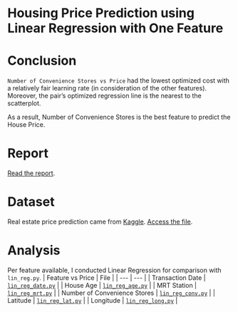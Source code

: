 # Housing Price Prediction using Linear Regression with One Feature
# Conclusion
```Number of Convenience Stores vs Price``` had the lowest optimized cost with a relatively fair learning rate (in consideration of the other features). Moreover, the pair’s optimized regression line is the nearest to the scatterplot.

As a result, Number of Convenience Stores is the best feature to predict the House Price.

# Report
[Read the report](/projects/housing-price-prediction/Report%20-%20Housing%20Price%20Prediction.pdf).

# Dataset
Real estate price prediction came from [Kaggle](https://www.kaggle.com/datasets/quantbruce/real-estate-price-prediction). [Access the file](/projects/housing-price-prediction/realestate.csv).

# Analysis
Per feature available, I conducted Linear Regression for comparison with ```lin_reg.py```.
| Feature vs Price | File |
| --- | --- |
| Transaction Date | [```lin_reg_date.py```](/projects/housing-price-prediction/lin_reg_date.py) |
| House Age | [```lin_reg_age.py```](/projects/housing-price-prediction/lin_reg_age.py) |
| MRT Station | [```lin_reg_mrt.py```](/projects/housing-price-prediction/lin_reg_mrt.py) |
| Number of Convenience Stores | [```lin_reg_conv.py```](/projects/housing-price-prediction/lin_reg_conv.py) |
| Latitude | [```lin_reg_lat.py```](/projects/housing-price-prediction/lin_reg_lat.py) |
| Longitude | [```lin_reg_long.py```](/projects/housing-price-prediction/lin_reg_long.py) |